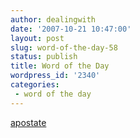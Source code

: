 ```yaml
---
author: dealingwith
date: '2007-10-21 10:47:00'
layout: post
slug: word-of-the-day-58
status: publish
title: Word of the Day
wordpress_id: '2340'
categories:
 - word of the day
---
```


[apostate][1]

   [1]: http://dictionary.reference.com/search?q=apostate

